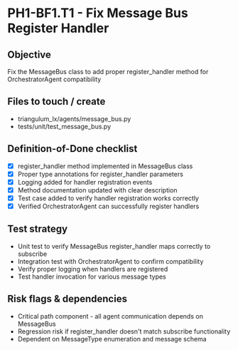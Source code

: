 # PH1-BF1.T1 - Fix Message Bus Register Handler

## Objective
Fix the MessageBus class to add proper register_handler method for OrchestratorAgent compatibility

## Files to touch / create
- triangulum_lx/agents/message_bus.py
- tests/unit/test_message_bus.py

## Definition-of-Done checklist
- [x] register_handler method implemented in MessageBus class
- [x] Proper type annotations for register_handler parameters
- [x] Logging added for handler registration events
- [x] Method documentation updated with clear description
- [x] Test case added to verify handler registration works correctly
- [x] Verified OrchestratorAgent can successfully register handlers

## Test strategy
- Unit test to verify MessageBus register_handler maps correctly to subscribe
- Integration test with OrchestratorAgent to confirm compatibility
- Verify proper logging when handlers are registered
- Test handler invocation for various message types

## Risk flags & dependencies
- Critical path component - all agent communication depends on MessageBus
- Regression risk if register_handler doesn't match subscribe functionality
- Dependent on MessageType enumeration and message schema
